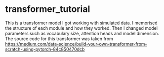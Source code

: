# transformer_tutorial
This is a transformer model I got working with simulated data. I memorised the structure of each module and how they worked. Then I changed model parameters such as vocabulary size, attention heads and model dimension. The source code for this transformer was taken from https://medium.com/data-science/build-your-own-transformer-from-scratch-using-pytorch-84c850470dcb 
